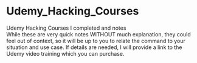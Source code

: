 # Udemy_Hacking_Courses
Udemy Hacking Courses I completed and notes
<BR>
While these are very quick notes WITHOUT much explanation, they could feel out of context, so it will be up to you to relate the command to your situation and use case. If details are needed, I will provide a link to the Udemy video training which you can purchase.
